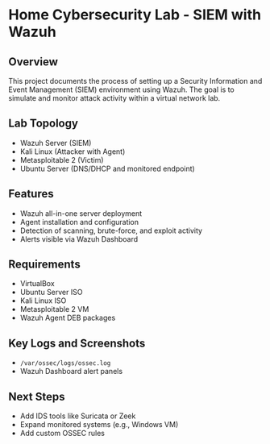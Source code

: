 # Home Cybersecurity Lab - SIEM with Wazuh

## Overview
This project documents the process of setting up a Security Information and Event Management (SIEM) environment using Wazuh. The goal is to simulate and monitor attack activity within a virtual network lab.

## Lab Topology
- Wazuh Server (SIEM)
- Kali Linux (Attacker with Agent)
- Metasploitable 2 (Victim)
- Ubuntu Server (DNS/DHCP and monitored endpoint)

## Features
- Wazuh all-in-one server deployment
- Agent installation and configuration
- Detection of scanning, brute-force, and exploit activity
- Alerts visible via Wazuh Dashboard

## Requirements
- VirtualBox
- Ubuntu Server ISO
- Kali Linux ISO
- Metasploitable 2 VM
- Wazuh Agent DEB packages

## Key Logs and Screenshots
- `/var/ossec/logs/ossec.log`
- Wazuh Dashboard alert panels

## Next Steps
- Add IDS tools like Suricata or Zeek
- Expand monitored systems (e.g., Windows VM)
- Add custom OSSEC rules
